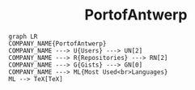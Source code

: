 <h1 align="center">PortofAntwerp</h1>

```mermaid
graph LR
COMPANY_NAME{PortofAntwerp}
COMPANY_NAME ---> U{Users} ---> UN[2]
COMPANY_NAME ---> R{Repositories} ---> RN[2]
COMPANY_NAME ---> G{Gists} ---> GN[0]
COMPANY_NAME ---> ML{Most Used<br>Languages}
ML --> TeX[TeX]
```
